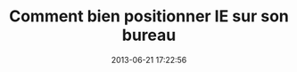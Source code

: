 ---
title: Comment bien positionner IE sur son bureau
date: 2013-06-21 17:22:56
category: fun
tags:
- techniques
intro: ...
image: ab55MAv_700b-569x317.jpg
image-legende: ...
bgimgheader: false
auteur: MagDuWebdesign
keyword_title: ...
keyword_desc: ...
viaurl: http://9gag.com/gag/ab55MAv
viatitle: 9gag
---